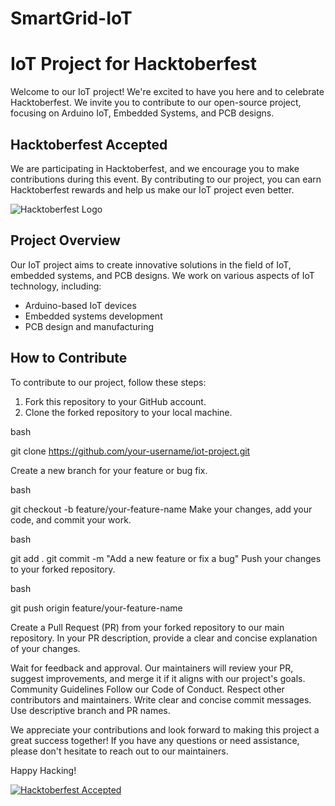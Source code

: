 # SmartGrid-IoT
# IoT Project for Hacktoberfest

Welcome to our IoT project! We're excited to have you here and to celebrate Hacktoberfest. We invite you to contribute to our open-source project, focusing on Arduino IoT, Embedded Systems, and PCB designs.

## Hacktoberfest Accepted

We are participating in Hacktoberfest, and we encourage you to make contributions during this event. By contributing to our project, you can earn Hacktoberfest rewards and help us make our IoT project even better.

![Hacktoberfest Logo](https://raw.githubusercontent.com/ossamamehmood/Hacktoberfest/main/.github/logo.png)

## Project Overview

Our IoT project aims to create innovative solutions in the field of IoT, embedded systems, and PCB designs. We work on various aspects of IoT technology, including:

- Arduino-based IoT devices
- Embedded systems development
- PCB design and manufacturing

## How to Contribute

To contribute to our project, follow these steps:

1. Fork this repository to your GitHub account.
2. Clone the forked repository to your local machine.


bash


git clone https://github.com/your-username/iot-project.git


Create a new branch for your feature or bug fix.


bash

git checkout -b feature/your-feature-name
Make your changes, add your code, and commit your work.


bash

git add .
git commit -m "Add a new feature or fix a bug"
Push your changes to your forked repository.


bash


git push origin feature/your-feature-name


Create a Pull Request (PR) from your forked repository to our main repository. In your PR description, provide a clear and concise explanation of your changes.


Wait for feedback and approval. Our maintainers will review your PR, suggest improvements, and merge it if it aligns with our project's goals.
Community Guidelines
Follow our Code of Conduct.
Respect other contributors and maintainers.
Write clear and concise commit messages.
Use descriptive branch and PR names.


We appreciate your contributions and look forward to making this project a great success together! If you have any questions or need assistance, please don't hesitate to reach out to our maintainers.

Happy Hacking! 

[![Hacktoberfest Accepted](https://img.shields.io/badge/Hacktoberfest-Accepted-brightgreen)](https://hacktoberfest.digitalocean.com/)
